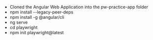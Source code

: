 - Cloned the Angular Web Application into the pw-practice-app folder
- npm install --legacy-peer-deps
- npm install -g @angular/cli
- ng serve
- cd playwright
- npm init playwright@latest


